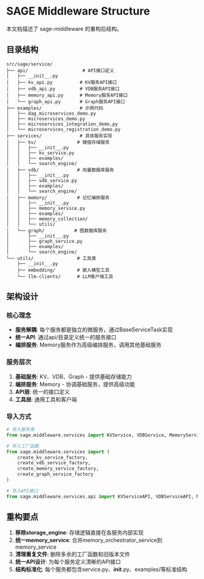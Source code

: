 # SAGE Middleware Structure

本文档描述了 sage-middleware 的重构后结构。

## 目录结构

```
src/sage/service/
├── api/                    # API接口定义
│   ├── __init__.py
│   ├── kv_api.py          # KV服务API接口
│   ├── vdb_api.py         # VDB服务API接口  
│   ├── memory_api.py      # Memory服务API接口
│   └── graph_api.py       # Graph服务API接口
├── examples/              # 示例代码
│   ├── dag_microservices_demo.py
│   ├── microservices_demo.py
│   ├── microservices_integration_demo.py
│   └── microservices_registration_demo.py
├── services/              # 具体服务实现
│   ├── kv/               # 键值存储服务
│   │   ├── __init__.py
│   │   ├── kv_service.py
│   │   ├── examples/
│   │   └── search_engine/
│   ├── vdb/              # 向量数据库服务
│   │   ├── __init__.py
│   │   ├── vdb_service.py
│   │   ├── examples/
│   │   └── search_engine/
│   ├── memory/           # 记忆编排服务
│   │   ├── __init__.py
│   │   ├── memory_service.py
│   │   ├── examples/
│   │   ├── memory_collection/
│   │   └── utils/
│   └── graph/           # 图数据库服务
│       ├── __init__.py
│       ├── graph_service.py
│       ├── examples/
│       └── search_engine/
└── utils/                # 工具类
    ├── __init__.py
    ├── embedding/        # 嵌入模型工具
    └── llm-clients/      # LLM客户端工具
```

## 架构设计

### 核心理念
- **服务解耦**: 每个服务都是独立的微服务，通过BaseServiceTask实现
- **统一API**: 通过api/目录定义统一的服务接口  
- **编排服务**: Memory服务作为高级编排服务，调用其他基础服务

### 服务层次
1. **基础服务**: KV、VDB、Graph - 提供基础存储能力
2. **编排服务**: Memory - 协调基础服务，提供高级功能
3. **API层**: 统一的接口定义
4. **工具层**: 通用工具和客户端

### 导入方式

```python
# 导入服务类
from sage.middleware.services import KVService, VDBService, MemoryService, GraphService

# 导入工厂函数
from sage.middleware.services import (
    create_kv_service_factory,
    create_vdb_service_factory, 
    create_memory_service_factory,
    create_graph_service_factory
)

# 导入API接口
from sage.middleware.services.api import KVServiceAPI, VDBServiceAPI, MemoryServiceAPI, GraphServiceAPI
```

## 重构要点

1. **移除storage_engine**: 存储逻辑直接在各服务内部实现
2. **统一memory_service**: 合并memory_orchestrator_service到memory_service
3. **清理重复文件**: 删除多余的工厂函数和旧版本文件
4. **统一API设计**: 为每个服务定义清晰的API接口
5. **结构标准化**: 每个服务都包含service.py、__init__.py、examples/等标准结构
